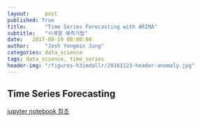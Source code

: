 ```yaml
---
layout:     post
published: True
title:      "Time Series Forecasting with ARIMA"
subtitle:   "시계열 예측기법"
date:   2017-08-19 00:00:00
author:     "Josh Yongmin Jung"
categories: data_science
tags: data_science, time_series
header-img: "/figures-h3imdallr/20161123-header-anomaly.jpg"
---
```


## Time Series Forecasting

[jupyter notebook 참조](http://nbviewer.jupyter.org/github/h3imdallr/Portfolio-DataAnalysis/blob/master/TimeS_Analysis/timeseries_forecast.ipynb)
